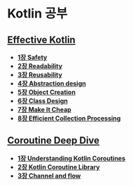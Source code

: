 # Kotlin 공부

## [Effective Kotlin](https://leanpub.com/effectiveKotlin)

- **[1장 Safety](EffectiveKotlin/Chapter1/1장%20요약.md)**
- **[2장 Readability](EffectiveKotlin/Chapter2/2장%20요약.md)**
- **[3장 Reusability](EffectiveKotlin/Chapter3/3장%20정리.md)**
- **[4장 Abstraction design](EffectiveKotlin/Chapter4/4장%20요약.md)**
- **[5장 Object Creation](EffectiveKotlin/Chapter5/5장%20요약.md)**
- **[6장 Class Design](EffectiveKotlin/Chapter6/6장%20요약.md)**
- **[7장 Make It Cheap](EffectiveKotlin/Chapter7/7장%20요약.md)**
- **[8장 Efficient Collection Processing](EffectiveKotlin/Chapter8/8장%20요약.md)**


## [Coroutine Deep Dive](https://leanpub.com/coroutines)

- **[1장 Understanding Kotlin Coroutines](CoroutineDeepDive/Part1/Part1%20%3A%20Kotlin%20Coroutines%20이해하기.md)**
- **[2장 Kotlin Coroutine Library](CoroutineDeepDive/Part2/Part%202%20%3A%20코루틴%20라이브러리.md)**
- **[3장 Channel and flow](CoroutineDeepDive/Part3/Part%203%20%3A%20Channel%20및%20Flow.md)**
